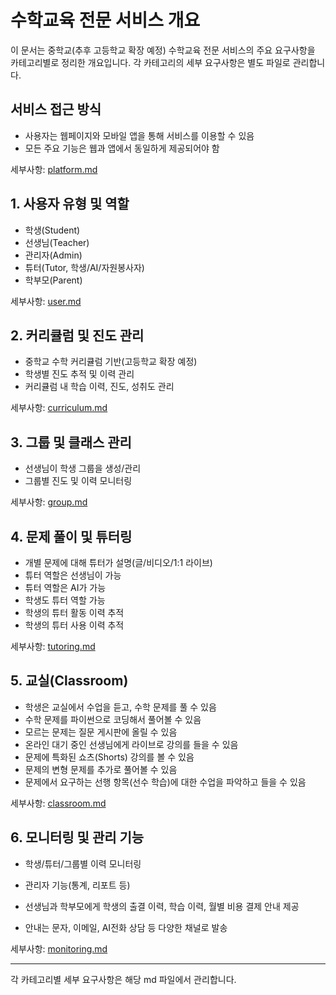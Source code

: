 # 수학교육 전문 서비스 개요

이 문서는 중학교(추후 고등학교 확장 예정) 수학교육 전문 서비스의 주요 요구사항을 카테고리별로 정리한 개요입니다. 각 카테고리의 세부 요구사항은 별도 파일로 관리합니다.

## 서비스 접근 방식
- 사용자는 웹페이지와 모바일 앱을 통해 서비스를 이용할 수 있음
- 모든 주요 기능은 웹과 앱에서 동일하게 제공되어야 함

세부사항: [platform.md](platform.md)

## 1. 사용자 유형 및 역할
- 학생(Student)
- 선생님(Teacher)
- 관리자(Admin)
- 튜터(Tutor, 학생/AI/자원봉사자)
- 학부모(Parent)

세부사항: [user.md](user.md)

## 2. 커리큘럼 및 진도 관리
- 중학교 수학 커리큘럼 기반(고등학교 확장 예정)
- 학생별 진도 추적 및 이력 관리
- 커리큘럼 내 학습 이력, 진도, 성취도 관리

세부사항: [curriculum.md](curriculum.md)

## 3. 그룹 및 클래스 관리
- 선생님이 학생 그룹을 생성/관리
- 그룹별 진도 및 이력 모니터링

세부사항: [group.md](group.md)

## 4. 문제 풀이 및 튜터링
- 개별 문제에 대해 튜터가 설명(글/비디오/1:1 라이브)
- 튜터 역할은 선생님이 가능
- 튜터 역할은 AI가 가능
- 학생도 튜터 역할 가능
- 학생의 튜터 활동 이력 추적
- 학생의 튜터 사용 이력 추적

세부사항: [tutoring.md](tutoring.md)

## 5. 교실(Classroom)
- 학생은 교실에서 수업을 듣고, 수학 문제를 풀 수 있음
- 수학 문제를 파이썬으로 코딩해서 풀어볼 수 있음
- 모르는 문제는 질문 게시판에 올릴 수 있음
- 온라인 대기 중인 선생님에게 라이브로 강의를 들을 수 있음
- 문제에 특화된 쇼츠(Shorts) 강의를 볼 수 있음
- 문제의 변형 문제를 추가로 풀어볼 수 있음
- 문제에서 요구하는 선행 항목(선수 학습)에 대한 수업을 파악하고 들을 수 있음

세부사항: [classroom.md](classroom.md)

## 6. 모니터링 및 관리 기능
- 학생/튜터/그룹별 이력 모니터링
- 관리자 기능(통계, 리포트 등)

- 선생님과 학부모에게 학생의 출결 이력, 학습 이력, 월별 비용 결제 안내 제공
- 안내는 문자, 이메일, AI전화 상담 등 다양한 채널로 발송

세부사항: [monitoring.md](monitoring.md)

---
각 카테고리별 세부 요구사항은 해당 md 파일에서 관리합니다.

